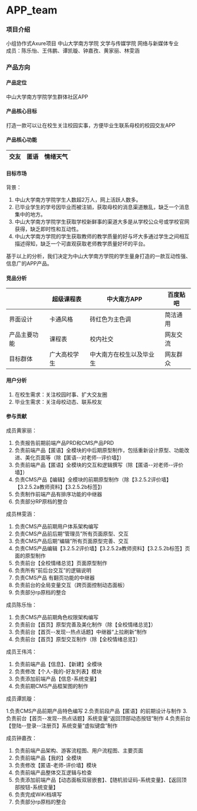 # APP_team

### 项目介绍
小组协作式Axure项目
中山大学南方学院 文学与传媒学院 网络与新媒体专业   
成员：陈乐怡、王伟鹏、谭凯璇、钟嘉孜、黄家丽、林雯涵   

### 产品方向
#### 产品定位
中山大学南方学院学生群体社区APP

#### 产品核心目标
打造一款可以让在校生关注校园实事，方便毕业生联系母校的校园交友APP

#### 产品核心功能
交友|匿语|情绪天气|
:--:|:--:|:--:


#### 目标市场

背景：
1. 中山大学南方学院学生人数超2万人，网上活跃人数多。
2. 已毕业学生的学号因毕业而被注销，获取母校的消息渠道散乱，缺乏一个消息集中的地方。
3. 中山大学南方学院学生获取学校新鲜事的渠道大多是从学校公众号或学校官网获得，缺乏即时性和互动性。
4. 中山大学南方学院的学生获取教师的教学质量的好与坏大多通过学生之间相互描述得知，缺乏一个可直观获取老师教学质量好坏的平台。

基于以上的分析，我们决定为中山大学南方学院的学生量身打造的一款互动性强、信息广的APP产品。

#### 竞品分析
||超级课程表|中大南方APP|百度贴吧|
| -- | -- | -- | -- |
|界面设计|卡通风格|砖红色为主色调|简洁通用
|产品主要功能|课程表|校内社交|网友交流
|目标群体|广大高校学生|中大南方在校生以及毕业生|网友群众
<p></p>

#### 用户分析  
1. 在校生需求：关注校园时事、扩大交友圈   
2. 毕业生需求：关注母校动态、联系校友   
<p></p>

#### 参与贡献

成员黄家丽：

1. 负责报告前期前端产品PRD和CMS产品PRD
2. 负责前端产品【匿语】全模块的中后期原型制作，包括重新设计原型、功能改进、美化页面等（除【匿语--对老师--评价墙】）
3. 负责前端产品【匿语】全模块的交互和逻辑撰写（除【匿语--对老师--评价墙】）
4. 负责CMS产品【编辑】全模块的前期原型制作（除【3.2.5.2评价墙】【3.2.5.2a教师资料】【3.2.5.2b标签】)
5. 负责制作前端产品有排序功能的中继器
6. 负责部分RP原档的整合

成员林雯涵：   
   
1. 负责CMS产品前期用户体系架构编写
2. 负责CMS产品前后期“管理员”所有页面原型、交互
3. 负责CMS产品后期“编辑”所有页面原型完善、交互
4. 负责CMS产品编辑【3.2.5.2评价墙】【3.2.5.2a教师资料】【3.2.5.2b标签】页面的原型制作
5. 负责前台【全校情绪总览】页面原型制作
6. 负责所有“前后台交互”的逻辑说明
7. 负责CMS产品 有翻页功能的中继器
8. 负责前台的全局变量交互（跨页面控制动态面板）
9. 负责部分rp原档的整合

成员陈乐怡：   
   
1. 负责CMS产品前期角色权限架构编写
2. 负责前台【首页】原型完善及美化制作（除【全校情绪总览】）
3. 负责前台【首页--发现--热点话题】中继器“上拉刷新”制作
4. 负责前台【首页】原型交互制作（除【全校情绪总览】）

成员王伟鸿：  
   
1. 负责前端产品【信息】、【新建】全模块
2. 负责修改【个人-我的-好友列表】模块
3. 负责添加前端产品【信息-系统变量】
4. 负责前期CMS产品框架图的制作

成员谭凯璇：   
   
1.负责CMS产品前期产品特色编写
2.负责前段产品【匿语】的前期设计与制作
3.负责前台【首页--发现--热点话题】系统变量“返回顶部动态按钮”制作
4.负责前台【登陆--登录--注册页】系统变量“虚拟键盘”制作

成员钟嘉孜：   
   
1. 负责前端产品架构、游客流程图、用户流程图、主要页面
2. 负责前端产品【我的】全模块
3. 负责修改【匿语-老师-评价墙】模块
4. 负责前端产品整体交互逻辑与检查
5. 负责添加前端产品【动态面板双层嵌套】、【随机验证码-系统变量】、【返回顶部按钮-系统变量】
6. 负责完成WiKi档填写
7. 负责部分rp原档的整合
